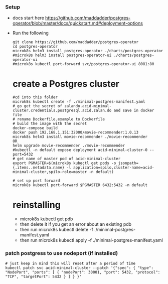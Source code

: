 ### Setup
  - docs start here https://github.com/maddadder/postgres-operator/blob/master/docs/quickstart.md#deployment-options
  - Run the following
    ```
    git clone https://github.com/maddadder/postgres-operator
    cd postgres-operator
    microk8s helm3 install postgres-operator ./charts/postgres-operator
    #microk8s helm3 install postgres-operator-ui ./charts/postgres-operator-ui
    #microk8s kubectl port-forward svc/postgres-operator-ui 8081:80
    ```
    
    # create a Postgres cluster
    ```
    #cd into this folder
    microk8s kubectl create -f ./minimal-postgres-manifest.yaml
    # go get the secret of zalando.acid-minimal-cluster.credentials.postgresql.acid.zalan.do and save in docker file
    # rename Dockerfile.example to Dockerfile
    # build the image with the secret
    docker-compose build
    docker push 192.168.1.151:32000/movie-recommender:1.0.13
    microk8s helm3 install movie-recommender ./movie-recommender
    OR 
    helm upgrade movie-recommender ./movie-recommender
    #kubectl -n default expose deployment acid-minimal-cluster-0 --port=5432
    # get name of master pod of acid-minimal-cluster
    export PGMASTER=$(microk8s kubectl get pods -o jsonpath={.items..metadata.name} -l application=spilo,cluster-name=acid-minimal-cluster,spilo-role=master -n default)

    # set up port forward
    microk8s kubectl port-forward $PGMASTER 6432:5432 -n default
    ```
    # reinstalling
    - microk8s kubectl get pdb
    - then delete it if you get an error about an existing pdb
    - then run microk8s kubectl delete -f ./minimal-postgres-manifest.yaml
    - then run microk8s kubectl apply -f ./minimal-postgres-manifest.yaml


### patch postgress to use nodeport (if installed)
```
# just keep in mind this will reset after a period of time
kubectl patch svc acid-minimal-cluster --patch '{"spec": { "type": "NodePort", "ports": [ { "nodePort": 30001, "port": 5432, "protocol": "TCP", "targetPort": 5432 } ] } }'
```